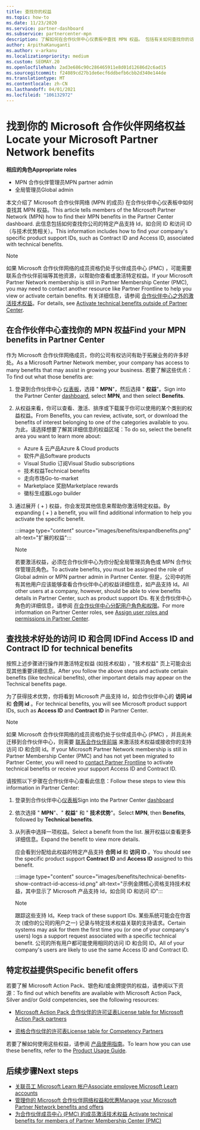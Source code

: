 ```yaml
---
title: 查找你的权益
ms.topic: how-to
ms.date: 11/23/2020
ms.service: partner-dashboard
ms.subservice: partnercenter-mpn
description: 了解如何在合作伙伴中心仪表板中查找 MPN 权益。 包括有关如何查找你的访问 ID 和合同 ID 以获得技术优势的信息。
author: ArpithaKanuganti
ms.author: v-arkanu
ms.localizationpriority: medium
ms.custom: SEOMAY.20
ms.openlocfilehash: 2ad3e686c90c286465911e8d01d12686d2c6ad15
ms.sourcegitcommit: f24089cd27b1de6ecf6ddbefb6cbb2d340e144de
ms.translationtype: MT
ms.contentlocale: zh-CN
ms.lasthandoff: 04/01/2021
ms.locfileid: "106132972"
---
```

# <a name="locate-your-microsoft-partner-network-benefits"></a><span data-ttu-id="1e07c-104">找到你的 Microsoft 合作伙伴网络权益</span><span class="sxs-lookup"><span data-stu-id="1e07c-104">Locate your Microsoft Partner Network benefits</span></span> 

<span data-ttu-id="1e07c-105">**相应的角色**</span><span class="sxs-lookup"><span data-stu-id="1e07c-105">**Appropriate roles**</span></span>

- <span data-ttu-id="1e07c-106">MPN 合作伙伴管理员</span><span class="sxs-lookup"><span data-stu-id="1e07c-106">MPN partner admin</span></span>
- <span data-ttu-id="1e07c-107">全局管理员</span><span class="sxs-lookup"><span data-stu-id="1e07c-107">Global admin</span></span>

<span data-ttu-id="1e07c-108">本文介绍了 Microsoft 合作伙伴网络 (MPN 的成员) 在合作伙伴中心仪表板中如何查找其 MPN 权益。</span><span class="sxs-lookup"><span data-stu-id="1e07c-108">This article tells members of the Microsoft Partner Network (MPN) how to find their MPN benefits in the Partner Center dashboard.</span></span> <span data-ttu-id="1e07c-109">此信息包括如何查找你公司的特定产品支持 Id，如合同 ID 和访问 ID （与技术优势相关）。</span><span class="sxs-lookup"><span data-stu-id="1e07c-109">This information includes how to find your company's specific product support IDs, such as Contract ID and Access ID, associated with technical benefits.</span></span>

>[!NOTE]
> <span data-ttu-id="1e07c-110">如果 Microsoft 合作伙伴网络的成员资格仍处于伙伴成员中心 (PMC) ，可能需要联系合作伙伴前端等其他资源，以帮助你查看或激活特定权益。</span><span class="sxs-lookup"><span data-stu-id="1e07c-110">If your Microsoft Partner Network membership is still in Partner Membership Center (PMC), you may need to contact another resource like Partner Frontline to help you view or activate certain benefits.</span></span> <span data-ttu-id="1e07c-111">有关详细信息，请参阅 [合作伙伴中心之外的激活技术权益](partner-membership-center-tech-benefits-activate.md)。</span><span class="sxs-lookup"><span data-stu-id="1e07c-111">For details, see [Activate technical benefits outside of Partner Center](partner-membership-center-tech-benefits-activate.md).</span></span>

## <a name="find-your-mpn-benefits-in-partner-center"></a><span data-ttu-id="1e07c-112">在合作伙伴中心查找你的 MPN 权益</span><span class="sxs-lookup"><span data-stu-id="1e07c-112">Find your MPN benefits in Partner Center</span></span>

<span data-ttu-id="1e07c-113">作为 Microsoft 合作伙伴网络成员，你的公司有权访问有助于拓展业务的许多好处。</span><span class="sxs-lookup"><span data-stu-id="1e07c-113">As a Microsoft Partner Network member, your company has access to many benefits that may assist in growing your business.</span></span> <span data-ttu-id="1e07c-114">若要了解这些优点：</span><span class="sxs-lookup"><span data-stu-id="1e07c-114">To find out what those benefits are:</span></span>

1. <span data-ttu-id="1e07c-115">登录到合作伙伴中心 [仪表板](https://partner.microsoft.com/dashboard/home)，选择 " **MPN**"，然后选择 " **权益**"。</span><span class="sxs-lookup"><span data-stu-id="1e07c-115">Sign into the Partner Center [dashboard](https://partner.microsoft.com/dashboard/home), select **MPN**, and then select **Benefits**.</span></span>

2. <span data-ttu-id="1e07c-116">从权益来看，你可以查看、激活、排序或下载属于你可以使用的某个类别的权益权益。</span><span class="sxs-lookup"><span data-stu-id="1e07c-116">From Benefits, you can review, activate, sort, or download the benefits of interest belonging to one of the categories available to you.</span></span> <span data-ttu-id="1e07c-117">为此，请选择想要了解其详细信息的权益区域：</span><span class="sxs-lookup"><span data-stu-id="1e07c-117">To do so, select the benefit area you want to learn more about:</span></span>

   - <span data-ttu-id="1e07c-118">Azure & 云产品</span><span class="sxs-lookup"><span data-stu-id="1e07c-118">Azure & Cloud products</span></span>
   - <span data-ttu-id="1e07c-119">软件产品</span><span class="sxs-lookup"><span data-stu-id="1e07c-119">Software products</span></span>
   - <span data-ttu-id="1e07c-120">Visual Studio 订阅</span><span class="sxs-lookup"><span data-stu-id="1e07c-120">Visual Studio subscriptions</span></span>
   - <span data-ttu-id="1e07c-121">技术权益</span><span class="sxs-lookup"><span data-stu-id="1e07c-121">Technical benefits</span></span>
   - <span data-ttu-id="1e07c-122">走向市场</span><span class="sxs-lookup"><span data-stu-id="1e07c-122">Go-to-market</span></span>
   - <span data-ttu-id="1e07c-123">Marketplace 奖励</span><span class="sxs-lookup"><span data-stu-id="1e07c-123">Marketplace rewards</span></span>
   - <span data-ttu-id="1e07c-124">徽标生成器</span><span class="sxs-lookup"><span data-stu-id="1e07c-124">Logo builder</span></span>

3. <span data-ttu-id="1e07c-125">通过展开 ( + ) 权益，你会发现其他信息来帮助你激活特定权益。</span><span class="sxs-lookup"><span data-stu-id="1e07c-125">By expanding ( + ) a benefit, you will find additional information to help you activate the specific benefit.</span></span>

   :::image type="content" source="images/benefits/expandbenefits.png" alt-text="扩展的权益":::

   > [!NOTE]
   > <span data-ttu-id="1e07c-127">若要激活权益，必须在合作伙伴中心为你分配全局管理员角色或 MPN 合作伙伴管理员角色。</span><span class="sxs-lookup"><span data-stu-id="1e07c-127">To activate benefits, you must be assigned the role of Global admin or MPN partner admin in Partner Center.</span></span> <span data-ttu-id="1e07c-128">但是，公司中的所有其他用户应该能够查看合作伙伴中心的权益详细信息，如产品支持 Id。</span><span class="sxs-lookup"><span data-stu-id="1e07c-128">All other users at a company, however, should be able to view benefits details in Partner Center, such as product support IDs.</span></span> <span data-ttu-id="1e07c-129">有关合作伙伴中心角色的详细信息，请参阅 [在合作伙伴中心分配用户角色和权限](permissions-overview.md)。</span><span class="sxs-lookup"><span data-stu-id="1e07c-129">For more information on Partner Center roles, see [Assign user roles and permissions in Partner Center](permissions-overview.md).</span></span>

## <a name="find-access-id-and-contract-id-for-technical-benefits"></a><span data-ttu-id="1e07c-130">查找技术好处的访问 ID 和合同 ID</span><span class="sxs-lookup"><span data-stu-id="1e07c-130">Find Access ID and Contract ID for technical benefits</span></span>

<span data-ttu-id="1e07c-131">按照上述步骤进行操作并激活特定权益 (如技术权益) ，"技术权益" 页上可能会出现其他重要详细信息。</span><span class="sxs-lookup"><span data-stu-id="1e07c-131">After you follow the above steps and activate certain benefits (like technical benefits), other important details may appear on the Technical benefits page.</span></span>

<span data-ttu-id="1e07c-132">为了获得技术优势，你将看到 Microsoft 产品支持 Id，如合作伙伴中心的 **访问 id** 和 **合同 id** 。</span><span class="sxs-lookup"><span data-stu-id="1e07c-132">For technical benefits, you will see Microsoft product support IDs, such as **Access ID** and **Contract ID** in Partner Center.</span></span>

>[!NOTE]
> <span data-ttu-id="1e07c-133">如果 Microsoft 合作伙伴网络的成员资格仍处于伙伴成员中心 (PMC) ，并且尚未迁移到合作伙伴中心，则需要 [联系合作伙伴前端](partner-membership-center-tech-benefits-activate.md) 来激活技术权益或接收你的支持访问 ID 和合同 id。</span><span class="sxs-lookup"><span data-stu-id="1e07c-133">If your Microsoft Partner Network membership is still in Partner Membership Center (PMC) and has not yet been migrated to Partner Center, you will need to [contact Partner Frontline](partner-membership-center-tech-benefits-activate.md) to activate technical benefits or receive your support Access ID and Contract ID.</span></span>

 <span data-ttu-id="1e07c-134">请按照以下步骤在合作伙伴中心查看此信息：</span><span class="sxs-lookup"><span data-stu-id="1e07c-134">Follow these steps to view this information in Partner Center:</span></span>

1. <span data-ttu-id="1e07c-135">登录到合作伙伴中心[仪表板](https://partner.microsoft.com/dashboard/home)</span><span class="sxs-lookup"><span data-stu-id="1e07c-135">Sign into the Partner Center [dashboard](https://partner.microsoft.com/dashboard/home)</span></span>

2. <span data-ttu-id="1e07c-136">依次选择 " **MPN**"、" **权益**" 和 " **技术优势**"。</span><span class="sxs-lookup"><span data-stu-id="1e07c-136">Select **MPN**, then **Benefits**, followed by **Technical benefits**.</span></span>

3. <span data-ttu-id="1e07c-137">从列表中选择一项权益。</span><span class="sxs-lookup"><span data-stu-id="1e07c-137">Select a benefit from the list.</span></span> <span data-ttu-id="1e07c-138">展开权益以查看更多详细信息。</span><span class="sxs-lookup"><span data-stu-id="1e07c-138">Expand the benefit to view more details.</span></span> 

   <span data-ttu-id="1e07c-139">应会看到分配给此权益的特定产品支持 **合同 id** 和 **访问 ID** 。</span><span class="sxs-lookup"><span data-stu-id="1e07c-139">You should see the specific product support **Contract ID** and **Access ID** assigned to this benefit.</span></span>  

   :::image type="content" source="images/benefits/technical-benefits-show-contract-id-access-id.png" alt-text="示例金牌核心资格支持技术权益，其中显示了 Microsoft 产品支持 Id，如合同 ID 和访问 ID":::

   > [!NOTE]
   > <span data-ttu-id="1e07c-141">跟踪这些支持 Id。</span><span class="sxs-lookup"><span data-stu-id="1e07c-141">Keep track of these support IDs.</span></span> <span data-ttu-id="1e07c-142">某些系统可能会在你首次 (或你的公司的用户之一) 记录与特定技术权益关联的支持请求。</span><span class="sxs-lookup"><span data-stu-id="1e07c-142">Certain systems may ask for them the first time you (or one of your company's users) logs a support request associated with a specific technical benefit.</span></span> <span data-ttu-id="1e07c-143">公司的所有用户都可能使用相同的访问 ID 和合同 ID。</span><span class="sxs-lookup"><span data-stu-id="1e07c-143">All of your company's users are likely to use the same Access ID and Contract ID.</span></span>

## <a name="specific-benefit-offers"></a><span data-ttu-id="1e07c-144">特定权益提供</span><span class="sxs-lookup"><span data-stu-id="1e07c-144">Specific benefit offers</span></span>

<span data-ttu-id="1e07c-145">若要了解 Microsoft Action Pack、银色和/或金牌提供的权益，请参阅以下资源：</span><span class="sxs-lookup"><span data-stu-id="1e07c-145">To find out which benefits are available with Microsoft Action Pack, Silver and/or Gold competencies, see the following resources:</span></span>

- [<span data-ttu-id="1e07c-146">Microsoft Action Pack 合作伙伴的许可证表</span><span class="sxs-lookup"><span data-stu-id="1e07c-146">License table for Microsoft Action Pack partners</span></span>](https://assetsprod.microsoft.com/en-us/microsoft-action-pack-license-table.pdf)

- [<span data-ttu-id="1e07c-147">资格合作伙伴的许可表</span><span class="sxs-lookup"><span data-stu-id="1e07c-147">License table for Competency Partners</span></span>](https://assetsprod.microsoft.com/mpn-maps-software-iur-competency-license-table.docx)

<span data-ttu-id="1e07c-148">若要了解如何使用这些权益，请参阅 [产品使用指南](https://assets.microsoft.com/MPN-MAPS-Product-Usage-Guide.pdf)。</span><span class="sxs-lookup"><span data-stu-id="1e07c-148">To learn how you can use these benefits,  refer to the [Product Usage Guide](https://assets.microsoft.com/MPN-MAPS-Product-Usage-Guide.pdf).</span></span>

## <a name="next-steps"></a><span data-ttu-id="1e07c-149">后续步骤</span><span class="sxs-lookup"><span data-stu-id="1e07c-149">Next steps</span></span>

- [<span data-ttu-id="1e07c-150">关联员工 Microsoft Learn 帐户</span><span class="sxs-lookup"><span data-stu-id="1e07c-150">Associate employee Microsoft Learn accounts</span></span>](ms-learn-associate.md)
- [<span data-ttu-id="1e07c-151">管理你的 Microsoft 合作伙伴网络权益和优惠</span><span class="sxs-lookup"><span data-stu-id="1e07c-151">Manage your Microsoft Partner Network benefits and offers</span></span>](manage-your-partner-network-benefits.md)
- [<span data-ttu-id="1e07c-152">为合作伙伴成员中心 (PMC) 的成员激活技术权益 </span><span class="sxs-lookup"><span data-stu-id="1e07c-152">Activate technical benefits for members of Partner Membership Center (PMC)</span></span>](partner-membership-center-tech-benefits-activate.md)